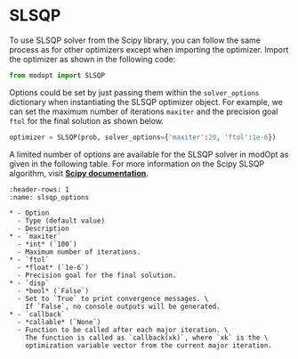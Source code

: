 # SLSQP

To use SLSQP solver from the Scipy library, 
you can follow the same process as for other optimizers except when importing the optimizer.
Import the optimizer as shown in the following code:

```py
from modopt import SLSQP
```

Options could be set by just passing them within the `solver_options` dictionary when 
instantiating the SLSQP optimizer object.
For example, we can set the maximum number of iterations `maxiter` 
and the precision goal `ftol` for the final solution as shown below.

```py
optimizer = SLSQP(prob, solver_options={'maxiter':20, 'ftol':1e-6})
```

A limited number of options are available for the SLSQP solver in modOpt as given in the following table.
For more information on the Scipy SLSQP algorithm, visit
**[Scipy documentation](https://docs.scipy.org/doc/scipy/reference/optimize.minimize-slsqp.html)**.

```{list-table} SLSQP solver options
:header-rows: 1
:name: slsqp_options

* - Option
  - Type (default value)
  - Description
* - `maxiter`
  - *int* (`100`)
  - Maximum number of iterations.
* - `ftol`
  - *float* (`1e-6`)
  - Precision goal for the final solution.
* - `disp`
  - *bool* (`False`)
  - Set to `True` to print convergence messages. \
    If `False`, no console outputs will be generated.
* - `callback`
  - *callable* (`None`)
  - Function to be called after each major iteration. \
    The function is called as `callback(xk)`, where `xk` is the \
    optimization variable vector from the current major iteration.
```